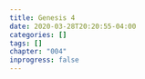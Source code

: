 ```yaml
---
title: Genesis 4
date: 2020-03-28T20:20:55-04:00
categories: []
tags: []
chapter: "004"
inprogress: false
---
```


